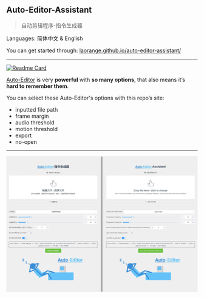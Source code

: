 ## Auto-Editor-Assistant

> 自动剪辑程序-指令生成器

Languages: 简体中文 & English

You can get started through: [laorange.github.io/auto-editor-assistant/](https://laorange.github.io/auto-editor-assistant/)

----

[![Readme Card](https://github-readme-stats.vercel.app/api/pin/?username=WyattBlue&repo=auto-editor)](https://github.com/WyattBlue/auto-editor)

[Auto-Editor](https://auto-editor.com/) is very **powerful** with **so many options**, that also means it’s **hard to remember them**. 

You can select these Auto-Editor's options with this repo’s site:

+ inputted file path
+ frame margin
+ audio threshold
+ motion threshold
+ export
+ no-open

---

![demo.png](/public/demo.png)
